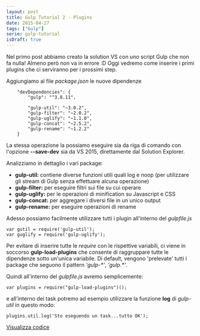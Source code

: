 ```yaml
---
layout: post
title: Gulp Tutorial 2 - Plugins
date: 2015-04-27
tags: ["Gulp"]
serie: gulp-tutorial
isDraft: true
---
```


Nel primo post abbiamo creato la solution VS con uno script Gulp che non fa nulla! Almeno però non va in errore :D
Oggi vedremo come inserire i primi plugins che ci serviranno per i prossimi step.

Aggiungiamo al file *package.json* le nuove dipendenze 

```
	"devDependencies": {
        "gulp": "^3.8.11",

        "gulp-util": "~3.0.2",
        "gulp-filter": "~2.0.2",
        "gulp-uglify": "~1.1.0",
        "gulp-concat": "~2.5.2",
        "gulp-rename": "~1.2.2"
    }
```

La stessa operazione la possiamo eseguire sia da riga di comando con l'opzione **--save-dev** sia da VS 2015, direttamente dal Solution Explorer.

Analizziamo in dettaglio i vari package:
* **gulp-util:** contiene diverse funzioni utili quali log e noop (per utilizzare gli stream di Gulp senza effettuare alcuna operazione)
* **gulp-filter:** per eseguire filtri sui file su cui operare
* **gulp-uglify:** per le operazioni di minification su Javascript e CSS
* **gulp-concat:** per aggregare i diversi file in un unico output
* **gulp-rename:** per eseguire operazioni di rename

Adesso possiamo facilmente utilizzare tutti i plugin all'interno del *gulpfile.js*

```
var gutil = require('gulp-util');
var guglify = require('gulp-uglify');
```

Per evitare di inserire tutte le *require* con le rispettive variabili, ci viene in soccorso **gulp-load-plugins** che consente di raggruppare tutte le dipendenze sotto un'unica variabile. Di default, vengono 'prelevate' tutti i package che seguono il pattern *'gulp-\*'*, *'gulp.\*'*. 

Quindi all'interno del *gulpfile.js* avremo semplicemente:

```
var plugins = require("gulp-load-plugins")();
```

e all'interno dei task potremo ad esempio utilizzare la funzione **log** di *gulp-util* in questo modo:

```
plugins.util.log('Sto eseguendo un task...tutto OK');
```

[Visualizza codice](https://github.com/salem84/AngularTsMvcWebApp/tree/b069abc1ba6f8d1226d46fa85580e67bd38fc469)